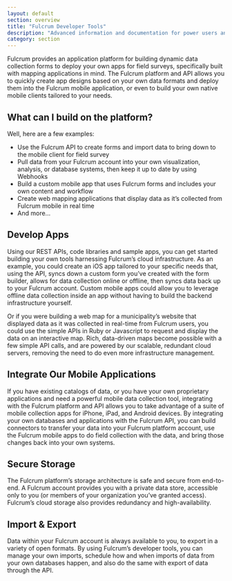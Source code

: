 ```yaml
---
layout: default
section: overview
title: "Fulcrum Developer Tools"
description: "Advanced information and documentation for power users and developers"
category: section
---
```


Fulcrum provides an application platform for building dynamic data collection forms to deploy your own apps for field surveys, specifically built with mapping applications in mind. The Fulcrum platform and API allows you to quickly create app designs based on your own data formats and deploy them into the Fulcrum mobile application, or even to build your own native mobile clients tailored to your needs.

## What can I build on the platform?

Well, here are a few examples:

* Use the Fulcrum API to create forms and import data to bring down to the mobile client for field survey
* Pull data from your Fulcrum account into your own visualization, analysis, or database systems, then keep it up to date by using Webhooks
* Build a custom mobile app that uses Fulcrum forms and includes your own content and workflow
* Create web mapping applications that display data as it’s collected from Fulcrum mobile in real time
* And more…

## Develop Apps

Using our REST APIs, code libraries and sample apps, you can get started building your own tools harnessing Fulcrum’s cloud infrastructure. As an example, you could create an iOS app tailored to your specific needs that, using the API, syncs down a custom form you’ve created with the form builder, allows for data collection online or offline, then syncs data back up to your Fulcrum account. Custom mobile apps could allow you to leverage offline data collection inside an app without having to build the backend infrastructure yourself.

Or if you were building a web map for a municipality’s website that displayed data as it was collected in real-time from Fulcrum users, you could use the simple APIs in Ruby or Javascript to request and display the data on an interactive map. Rich, data-driven maps become possible with a few simple API calls, and are powered by our scalable, redundant cloud servers, removing the need to do even more infrastructure management.

## Integrate Our Mobile Applications

If you have existing catalogs of data, or you have your own proprietary applications and need a powerful mobile data collection tool, integrating with the Fulcrum platform and API allows you to take advantage of a suite of mobile collection apps for iPhone, iPad, and Android devices. By integrating your own databases and applications with the Fulcrum API, you can build connectors to transfer your data into your Fulcrum platform account, use the Fulcrum mobile apps to do field collection with the data, and bring those changes back into your own systems.

## Secure Storage

The Fulcrum platform’s storage architecture is safe and secure from end-to-end. A Fulcrum account provides you with a private data store, accessible only to you (or members of your organization you’ve granted access). Fulcrum’s cloud storage also provides redundancy and high-availability.

## Import & Export

Data within your Fulcrum account is always available to you, to export in a variety of open formats. By using Fulcrum’s developer tools, you can manage your own imports, schedule how and when imports of data from your own databases happen, and also do the same with export of data through the API.
